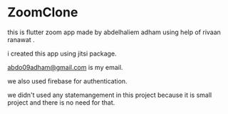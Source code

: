 # ZoomClone

this is flutter zoom app made by abdelhaliem adham using help of rivaan ranawat .

i created this app using jitsi package.

abdo09adham@gmail.com is my email.

we also used firebase for authentication.

we didn't used any statemangement in this project because it is small project and there is no need for that.
